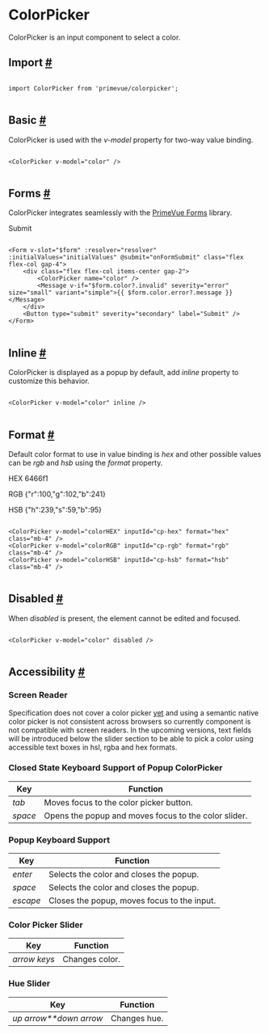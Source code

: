 # ColorPicker

ColorPicker is an input component to select a color.

## Import [#](https://primevue.org/colorpicker/#import)

```

import ColorPicker from 'primevue/colorpicker';


```

## Basic [#](https://primevue.org/colorpicker/#basic)

ColorPicker is used with the *v-model* property for two-way value binding.

```

<ColorPicker v-model="color" />


```

## Forms [#](https://primevue.org/colorpicker/#forms)

ColorPicker integrates seamlessly with the [PrimeVue Forms](https://primevue.org/forms) library.

Submit

```

<Form v-slot="$form" :resolver="resolver" :initialValues="initialValues" @submit="onFormSubmit" class="flex flex-col gap-4">
    <div class="flex flex-col items-center gap-2">
        <ColorPicker name="color" />
        <Message v-if="$form.color?.invalid" severity="error" size="small" variant="simple">{{ $form.color.error?.message }}</Message>
    </div>
    <Button type="submit" severity="secondary" label="Submit" />
</Form>


```

## Inline [#](https://primevue.org/colorpicker/#inline)

ColorPicker is displayed as a popup by default, add *inline* property to customize this behavior.

```

<ColorPicker v-model="color" inline />


```

## Format [#](https://primevue.org/colorpicker/#format)

Default color format to use in value binding is *hex* and other possible values can be *rgb* and *hsb* using the *format* property.

HEX 6466f1

RGB {"r":100,"g":102,"b":241}

HSB {"h":239,"s":59,"b":95}

```

<ColorPicker v-model="colorHEX" inputId="cp-hex" format="hex" class="mb-4" />
<ColorPicker v-model="colorRGB" inputId="cp-rgb" format="rgb" class="mb-4" />
<ColorPicker v-model="colorHSB" inputId="cp-hsb" format="hsb" class="mb-4" />


```

## Disabled [#](https://primevue.org/colorpicker/#disabled)

When *disabled* is present, the element cannot be edited and focused.

```

<ColorPicker v-model="color" disabled />


```

## Accessibility [#](https://primevue.org/colorpicker/#accessibility)

### Screen Reader

Specification does not cover a color picker [yet](https://github.com/w3c/aria/issues/930) and using a semantic native color picker is not consistent across browsers so currently component is not compatible with screen readers. In the upcoming versions, text fields will be introduced below the slider section to be able to pick a color using accessible text boxes in hsl, rgba and hex formats.

### Closed State Keyboard Support of Popup ColorPicker

| Key | Function |
| --- | --- |
| *tab* | Moves focus to the color picker button. |
| *space* | Opens the popup and moves focus to the color slider. |

### Popup Keyboard Support

| Key | Function |
| --- | --- |
| *enter* | Selects the color and closes the popup. |
| *space* | Selects the color and closes the popup. |
| *escape* | Closes the popup, moves focus to the input. |

### Color Picker Slider

| Key | Function |
| --- | --- |
| *arrow keys* | Changes color. |

### Hue Slider

| Key | Function |
| --- | --- |
| *up arrow**down arrow* | Changes hue. |